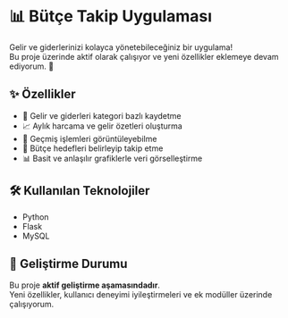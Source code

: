 # 📊 Bütçe Takip Uygulaması

Gelir ve giderlerinizi kolayca yönetebileceğiniz bir uygulama!  
Bu proje üzerinde aktif olarak çalışıyor ve yeni özellikler eklemeye devam ediyorum. 🚀



## ✨ Özellikler

- 📝 Gelir ve giderleri kategori bazlı kaydetme
- 📈 Aylık harcama ve gelir özetleri oluşturma
- 🔎 Geçmiş işlemleri görüntüleyebilme
- 🎯 Bütçe hedefleri belirleyip takip etme
- 📊 Basit ve anlaşılır grafiklerle veri görselleştirme



## 🛠️ Kullanılan Teknolojiler

- Python
- Flask
- MySQL


## 🚀 Geliştirme Durumu

Bu proje **aktif geliştirme aşamasındadır**.  
Yeni özellikler, kullanıcı deneyimi iyileştirmeleri ve ek modüller üzerinde çalışıyorum.  


